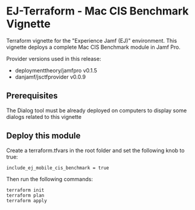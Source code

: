 # EJ-Terraform - Mac CIS Benchmark Vignette

Terraform vignette for the "Experience Jamf (EJ)" environment. This vignette deploys a complete Mac CIS Benchmark module in Jamf Pro.

Provider versions used in this release:

- deploymenttheory/jamfpro v0.1.5
- danjamf/jsctfprovider v0.0.9

## Prerequisites

The Dialog tool must be already deployed on computers to display some dialogs related to this vignette

## Deploy this module

Create a terraform.tfvars in the root folder and set the following knob to true:

```
include_ej_mobile_cis_benchmark = true
```

Then run the following commands:

```
terraform init
terraform plan
terraform apply
```

